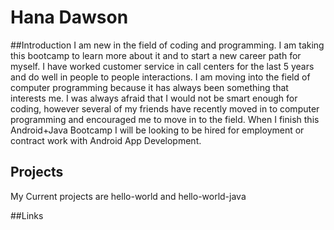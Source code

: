 # Hana Dawson

##Introduction 
I am new in the field of coding and programming. I am taking this bootcamp to learn more about it and to start a new career path for myself. I have worked customer service in call centers for the last 5 years and do well in people to people interactions.  I am moving into the field of computer programming because it has always been something that interests me. I was always afraid that I would not be smart enough for coding, however several of my friends have recently moved in to computer programming and encouraged me to move in to the field.  When I finish this Android+Java Bootcamp I will be looking to be hired for employment or contract work with Android App Development.

## Projects
My Current projects are hello-world and hello-world-java

##Links